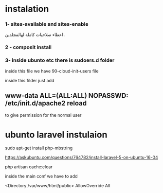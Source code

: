 # instalation  

### 1- sites-available and sites-enable  
اعطاء صلاحيات كاملة لهالمجلدين .



### 2 - composit install 

 
  
### 3- inside  ubunto etc  there is sudoers.d folder 

inside this file we have 90-cloud-init-users file 

inside this filder just add

##  www-data ALL=(ALL:ALL) NOPASSWD: /etc/init.d/apache2 reload

to give permission for the normal user 



# ubunto laravel instulaion 

sudo apt-get install php-mbstring

https://askubuntu.com/questions/764782/install-laravel-5-on-ubuntu-16-04


php artisan cache:clear 



inside the main conf we have to add 


 <Directory /var/www/html/public>
       AllowOverride All
     </Directory>
     
     
